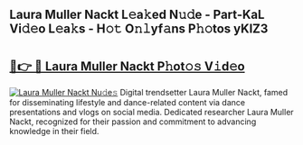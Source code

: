 ## Laura Muller Nackt L𝚎a𝚔ed N𝚞𝚍e - Part-KaL Vi𝚍𝚎o L𝚎a𝚔s - H𝚘𝚝 O𝚗𝚕yf𝚊ns P𝚑𝚘tos yKlZ3

# <h2><a href="http://kf806p.oniu.top/?m=Laura+Muller+Nackt">🔗👉 🔴 Laura Muller Nackt P𝚑ot𝚘𝚜 V𝚒d𝚎o</a></h2>

[![Laura Muller Nackt Nu𝚍e𝚜](https://i.imgur.com/0qMVB7G.gif)](http://kf806p.oniu.top/?m=Laura+Muller+Nackt)
Digital trendsetter Laura Muller Nackt, famed for disseminating lifestyle and dance-related content via dance presentations and vlogs on social media. Dedicated researcher Laura Muller Nackt, recognized for their passion and commitment to advancing knowledge in their field.  
